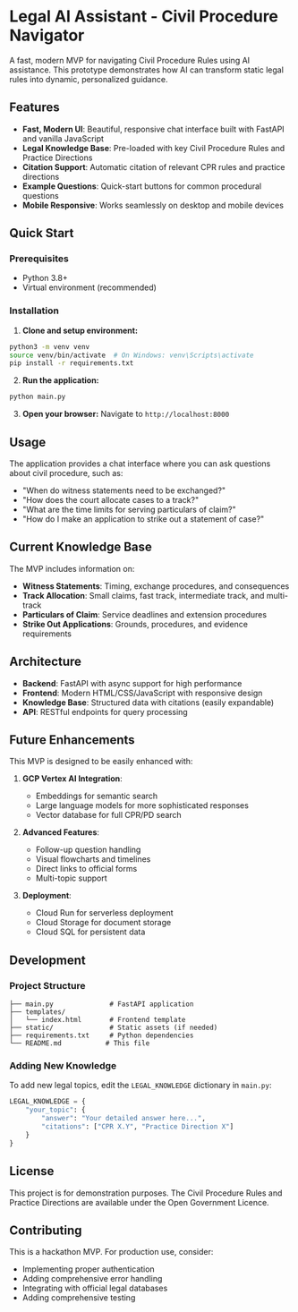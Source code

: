 # Legal AI Assistant - Civil Procedure Navigator

A fast, modern MVP for navigating Civil Procedure Rules using AI assistance. This prototype demonstrates how AI can transform static legal rules into dynamic, personalized guidance.

## Features

- **Fast, Modern UI**: Beautiful, responsive chat interface built with FastAPI and vanilla JavaScript
- **Legal Knowledge Base**: Pre-loaded with key Civil Procedure Rules and Practice Directions
- **Citation Support**: Automatic citation of relevant CPR rules and practice directions
- **Example Questions**: Quick-start buttons for common procedural questions
- **Mobile Responsive**: Works seamlessly on desktop and mobile devices

## Quick Start

### Prerequisites
- Python 3.8+
- Virtual environment (recommended)

### Installation

1. **Clone and setup environment:**
```bash
python3 -m venv venv
source venv/bin/activate  # On Windows: venv\Scripts\activate
pip install -r requirements.txt
```

2. **Run the application:**
```bash
python main.py
```

3. **Open your browser:**
Navigate to `http://localhost:8000`

## Usage

The application provides a chat interface where you can ask questions about civil procedure, such as:

- "When do witness statements need to be exchanged?"
- "How does the court allocate cases to a track?"
- "What are the time limits for serving particulars of claim?"
- "How do I make an application to strike out a statement of case?"

## Current Knowledge Base

The MVP includes information on:
- **Witness Statements**: Timing, exchange procedures, and consequences
- **Track Allocation**: Small claims, fast track, intermediate track, and multi-track
- **Particulars of Claim**: Service deadlines and extension procedures
- **Strike Out Applications**: Grounds, procedures, and evidence requirements

## Architecture

- **Backend**: FastAPI with async support for high performance
- **Frontend**: Modern HTML/CSS/JavaScript with responsive design
- **Knowledge Base**: Structured data with citations (easily expandable)
- **API**: RESTful endpoints for query processing

## Future Enhancements

This MVP is designed to be easily enhanced with:

1. **GCP Vertex AI Integration**: 
   - Embeddings for semantic search
   - Large language models for more sophisticated responses
   - Vector database for full CPR/PD search

2. **Advanced Features**:
   - Follow-up question handling
   - Visual flowcharts and timelines
   - Direct links to official forms
   - Multi-topic support

3. **Deployment**:
   - Cloud Run for serverless deployment
   - Cloud Storage for document storage
   - Cloud SQL for persistent data

## Development

### Project Structure
```
├── main.py              # FastAPI application
├── templates/
│   └── index.html       # Frontend template
├── static/              # Static assets (if needed)
├── requirements.txt     # Python dependencies
└── README.md           # This file
```

### Adding New Knowledge

To add new legal topics, edit the `LEGAL_KNOWLEDGE` dictionary in `main.py`:

```python
LEGAL_KNOWLEDGE = {
    "your_topic": {
        "answer": "Your detailed answer here...",
        "citations": ["CPR X.Y", "Practice Direction X"]
    }
}
```

## License

This project is for demonstration purposes. The Civil Procedure Rules and Practice Directions are available under the Open Government Licence.

## Contributing

This is a hackathon MVP. For production use, consider:
- Implementing proper authentication
- Adding comprehensive error handling
- Integrating with official legal databases
- Adding comprehensive testing 